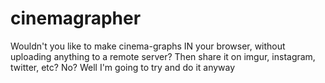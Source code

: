 # cinemagrapher
Wouldn't you like to make cinema-graphs IN your browser, without uploading anything to a remote server? Then share it on imgur, instagram, twitter, etc? No? Well I'm going to try and do it anyway
